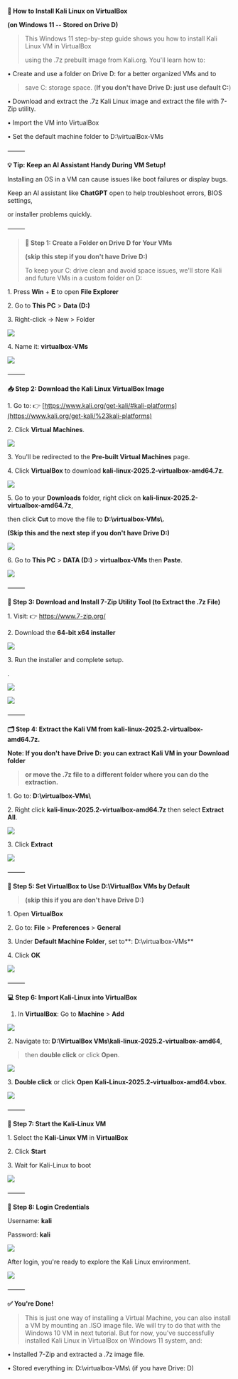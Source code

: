 ﻿**💽 How to Install Kali Linux on VirtualBox**

**(on Windows 11 -- Stored on Drive D)**

> This Windows 11 step-by-step guide shows you how to install Kali Linux
> VM in VirtualBox
>
> using the .7z prebuilt image from Kali.org. You'll learn how to:

• Create and use a folder on Drive D: for a better organized VMs and to

> save C: storage space. (**If you don't have Drive D: just use default
> C:**)

• Download and extract the .7z Kali Linux image and extract the file
with 7-Zip utility.

• Import the VM into VirtualBox

• Set the default machine folder to D:\\virtualBox-VMs

⸻

**💡 Tip: Keep an AI Assistant Handy During VM Setup!**

Installing an OS in a VM can cause issues like boot failures or display
bugs.

Keep an AI assistant like **ChatGPT** open to help troubleshoot errors,
BIOS settings,

or installer problems quickly.

⸻

> **📁 Step 1: Create a Folder on Drive D for Your VMs**
>
> **(skip this step if you don't have Drive D:)**
>
> To keep your C: drive clean and avoid space issues, we'll store Kali
> and future VMs in a custom folder on D:

1\. Press **Win** + **E** to open **File Explorer**

2\. Go to **This PC** \> **Data (D:)**

3\. Right-click → New \> Folder

![](../images/2Kali2-images/1.png) 

4\. Name it: **virtualbox-VMs**

![](../images/2Kali2-images/2.png) 

⸻

**📥 Step 2: Download the Kali Linux VirtualBox Image**

1\. Go to: 👉
[https://www.kali.org/get-kali/#kali-platforms](https://www.kali.org/get-kali/%23kali-platforms)

2\. Click **Virtual Machines**.

![](../images/2Kali2-images/3.png) 

3\. You'll be redirected to the **Pre-built Virtual Machines** page.

4\. Click **VirtualBox** to download
**kali-linux-2025.2-virtualbox-amd64.7z**.

![](../images/2Kali2-images/4.png)
 
5\. Go to your **Downloads** folder, right click on
**kali-linux-2025.2-virtualbox-amd64.7z**,

then click **Cut** to move the file to **D:\\virtualbox-VMs\\.**

**(Skip this and the next step if you don't have Drive D:)**

![](../images/2Kali2-images/5.png) 

6\. Go to **This PC** \> **DATA (D:)** \> **virtualbox-VMs** then
**Paste**.

![](../images/2Kali2-images/6.png) 

⸻

**🧰 Step 3: Download and Install 7-Zip Utility Tool (to Extract the .7z
File)**

1\. Visit: 👉 <https://www.7-zip.org/>

2\. Download the **64-bit x64 installer**

![](../images/2Kali2-images/7.png) 

3\. Run the installer and complete setup.

.

![](../images/2Kali2-images/8.png) 

![](../images/2Kali2-images/9.png)
 
⸻

**🗂️ Step 4: Extract the Kali VM from
kali-linux-2025.2-virtualbox-amd64.7z.**

**Note: If you don't have Drive D: you can extract Kali VM in your
Download folder**

> **or move the .7z file to a different folder where you can do the
> extraction.**

1\. Go to: **D:\\virtualbox-VMs\\**

2\. Right click **kali-linux-2025.2-virtualbox-amd64.7z** then select
**Extract All**.

![](../images/2Kali2-images/10.png) 

3\. Click **Extract**

![](../images/2Kali2-images/11.png)
 
⸻

**📂 Step 5: Set VirtualBox to Use D:\\VirtualBox VMs by Default**

> **(skip this if you are don't have Drive D:)**

1\. Open **VirtualBox**

2\. Go to: **File** \> **Preferences** \> **General**

3\. Under **Default Machine Folder**, set to**: D:\\virtualbox-VMs**

4\. Click **OK**

![](../images/2Kali2-images/12.png) 

⸻

**💻 Step 6: Import Kali-Linux into VirtualBox**

1.  In **VirtualBox**: Go to **Machine** \> **Add**

![](../images/2Kali2-images/13.png) 

2\. Navigate to: **D:\\VirtualBox
VMs\\kali-linux-2025.2-virtualbox-amd64**,

> then **double click** or click **Open**.

![](../images/2Kali2-images/14.png) 

3\. **Double click** or click **Open**
**Kali-Linux-2025.2-virtualbox-amd64.vbox**.

![](../images/2Kali2-images/15.png) 

⸻

**🚀 Step 7: Start the Kali-Linux VM**

1\. Select the **Kali-Linux VM** in **VirtualBox**

2\. Click **Start**

3\. Wait for Kali-Linux to boot

![](../images/2Kali2-images/16.png) 

⸻

**🔐 Step 8: Login Credentials**

Username: **kali**

Password: **kali**

![](../images/2Kali2-images/17.png) 

After login, you're ready to explore the Kali Linux environment.

![](../images/2Kali2-images/18.png) 

⸻

**✅ You're Done!**

> This is just one way of installing a Virtual Machine, you can also
> install a VM by mounting an .ISO image file. We will try to do that
> with the Windows 10 VM in next tutorial. But for now, you've
> successfully installed Kali Linux in VirtualBox on Windows 11 system,
> and:

• Installed 7-Zip and extracted a .7z image file.

• Stored everything in: D:\\virtualbox-VMs\\ (if you have Drive: D)
